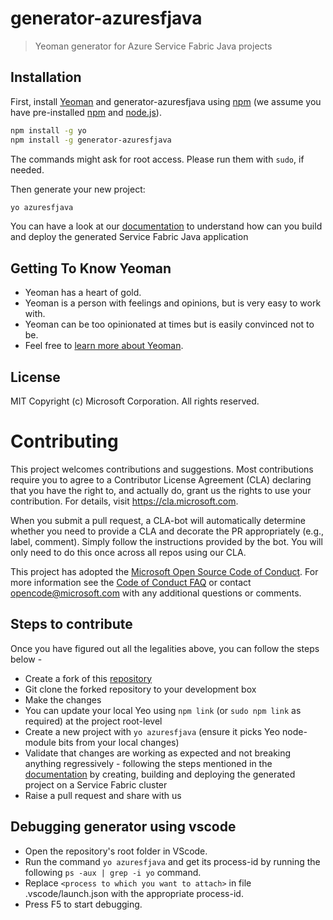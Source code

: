 
# generator-azuresfjava
> Yeoman generator for Azure Service Fabric Java projects

## Installation

First, install [Yeoman](http://yeoman.io) and generator-azuresfjava using [npm](https://www.npmjs.com/) (we assume you have pre-installed [npm](https://www.npmjs.com/) and [node.js](https://nodejs.org/)).

```bash
npm install -g yo
npm install -g generator-azuresfjava
```
The commands might ask for root access. Please run them with ```sudo```, if needed.


Then generate your new project:

```bash
yo azuresfjava
```

You can have a look at our [documentation](https://docs.microsoft.com/en-us/azure/service-fabric/service-fabric-create-your-first-linux-application-with-java) to understand how can you build and deploy the generated Service Fabric Java application


## Getting To Know Yeoman

 * Yeoman has a heart of gold.
 * Yeoman is a person with feelings and opinions, but is very easy to work with.
 * Yeoman can be too opinionated at times but is easily convinced not to be.
 * Feel free to [learn more about Yeoman](http://yeoman.io/).

## License

MIT
Copyright (c) Microsoft Corporation. All rights reserved.


# Contributing

This project welcomes contributions and suggestions.  Most contributions require you to agree to a
Contributor License Agreement (CLA) declaring that you have the right to, and actually do, grant us
the rights to use your contribution. For details, visit https://cla.microsoft.com.

When you submit a pull request, a CLA-bot will automatically determine whether you need to provide
a CLA and decorate the PR appropriately (e.g., label, comment). Simply follow the instructions
provided by the bot. You will only need to do this once across all repos using our CLA.

This project has adopted the [Microsoft Open Source Code of Conduct](https://opensource.microsoft.com/codeofconduct/).
For more information see the [Code of Conduct FAQ](https://opensource.microsoft.com/codeofconduct/faq/) or
contact [opencode@microsoft.com](mailto:opencode@microsoft.com) with any additional questions or comments.

## Steps to contribute

Once you have figured out all the legalities above, you can follow the steps below - 

* Create a fork of this [repository](https://github.com/Azure/generator-azuresfjava)
* Git clone the forked repository to your development box
* Make the changes
* You can update your local Yeo using ```npm link``` (or ```sudo npm link``` as required) at the project root-level
* Create a new project with ```yo azuresfjava``` (ensure it picks Yeo node-module bits from your local changes)
* Validate that changes are working as expected and not breaking anything regressively - following the steps mentioned in the [documentation](https://docs.microsoft.com/en-us/azure/service-fabric/service-fabric-create-your-first-linux-application-with-java) by creating, building and deploying the generated project on a Service Fabric cluster
* Raise a pull request and share with us 

## Debugging generator using vscode

* Open the repository's root folder in VScode.
* Run the command ```yo azuresfjava``` and get its process-id by running the following ```ps -aux | grep -i yo``` command.
* Replace ```<process to which you want to attach>``` in file .vscode/launch.json with the appropriate process-id.
* Press F5 to start debugging.
